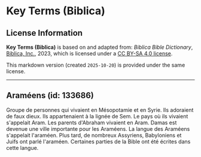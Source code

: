 # Key Terms (Biblica)

## License Information

**Key Terms (Biblica)** is based on and adapted from: _Biblica Bible Dictionary_, [Biblica, Inc.](https://www.biblica.com/), 2023, which is licensed under a [CC BY-SA 4.0 license](https://creativecommons.org/licenses/by-sa/4.0/legalcode.en).

This markdown version (created `2025-10-20`) is provided under the same license.



--------------------------------

## Araméens (id: 133686)

Groupe de personnes qui vivaient en Mésopotamie et en Syrie. Ils adoraient de faux dieux. Ils appartenaient à la lignée de Sem. Le pays où ils vivaient s'appelait Aram. Les parents d'Abraham vivaient en Aram. Damas est devenue une ville importante pour les Araméens. La langue des Araméens s'appelait l'araméen. Plus tard, de nombreux Assyriens, Babyloniens et Juifs ont parlé l'araméen. Certaines parties de la Bible ont été écrites dans cette langue.


